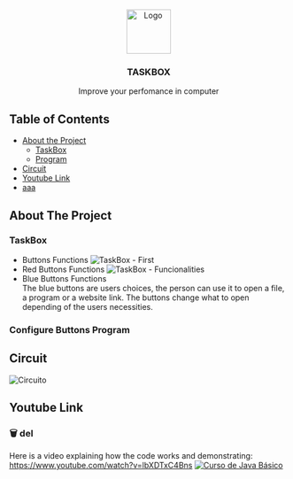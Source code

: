 <!-- PROJECT LOGO -->
<br />
<p align="center">
  <a href="https://github.com/othneildrew/Best-README-Template">
    <img src="https://user-images.githubusercontent.com/49571908/95664738-00317680-0b21-11eb-800e-246e2f44542b.png" alt="Logo" width="80" height="80">
  </a>

  <h3 align="center">TASKBOX</h3>

  <p align="center">
    Improve your perfomance in computer
  </p>
</p>

<!-- TABLE OF CONTENTS -->
## Table of Contents

* [About the Project](#about-the-project)
    * [TaskBox](#taskbox)
    * [Program](#configure-buttons-program)
* [Circuit](#circuit)
* [Youtube Link](#youtube-link)
* [aaa](#%EF%B8%8F-del)

<!-- ABOUT THE PROJECT -->
## About The Project
### TaskBox
* Buttons Functions 
![TaskBox - First](https://user-images.githubusercontent.com/49571908/95665109-85b62600-0b23-11eb-89bd-3d7f1462369c.PNG)
* Red Buttons Functions
![TaskBox - Funcionalities](https://user-images.githubusercontent.com/49571908/95665111-88188000-0b23-11eb-822e-14886f70d7de.PNG)
* Blue Buttons Functions<br>
The blue buttons are users choices, the person can use it to open a file, a program or a website link. The buttons change what to open depending of the users necessities.
### Configure Buttons Program


## Circuit
![Circuito](https://user-images.githubusercontent.com/49571908/95664708-bd6f9e80-0b20-11eb-90dd-718c453ee2df.PNG)

## Youtube Link
### 🗑️ del

Here is a video explaining how the code works and demonstrating:
https://www.youtube.com/watch?v=lbXDTxC4Bns
[![Curso de Java Básico](https://img.youtube.com/vi/lbXDTxC4Bns/0.jpg)](https://www.youtube.com/watch?v=lbXDTxC4Bns)
